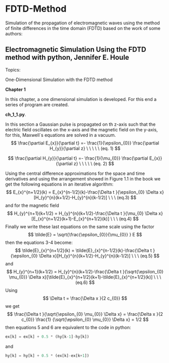 # FDTD-Method
Simulation of the propagation of electromagnetic waves using the method of finite differences in the time domain (FDTD) based on the work of some authors: 

## Electromagnetic Simulation Using the FDTD method with python, Jennifer E. Houle

Topics:

One-Dimensional Simulation with the FDTD method

**Chapter 1**

In this chapter, a one dimensional simulation is developed. For this end a series of program are created.

**ch_1_1.py**.

In this section a Gaussian pulse is propagated on th z-axis such that the electric field oscillates on the x-axis and the magnetic field on the y-axis, for this, Maxwell´s equations are solved in a vacuum. 
$$
\frac{\partial E_{x}}{\partial t} =- \frac{1}{\epsilon_{0}} \frac{\partial H_{y}}{\partial z} \ \ \ \ \  (eq. 1)
$$

$$
\frac{\partial H_{y}}{\partial t} =- \frac{1}{\mu_{0}} \frac{\partial E_{x}}{\partial z} \ \ \ \ \  (eq. 2)
$$

Using the central difference approximations for the space and time derivatives and using the arrangement showed in Figure 1.1 in the book we get the following equations in an iterative algorithm:
$$
E_{x}^{n+1/2}(k) = 	E_{x}^{n-1/2}(k)-\frac{\Delta t }{\epsilon_{0} \Delta x}[H_{y}^{n}(k+1/2)-H_{y}^{n}(k-1/2)]  \ \ \ (eq.3)
$$
and for the magnetic field
$$
H_{y}^{n+1}(k+1/2) = 	H_{y}^{n}(k+1/2)-\frac{\Delta t }{\mu_{0} \Delta x}[E_{x}^{n+1/2}(k+1)-E_{x}^{n+1/2}(k)]  \ \ \ (eq.4)
$$
Finally we write these last equations on the same scale using the factor
$$
\tilde{E} = \sqrt{\frac{\epsilon_{0}}{\mu_{0}} } E
$$
then the equations 3-4 become: 
$$
\tilde{E}_{x}^{n+1/2}(k) = \tilde{E}_{x}^{n-1/2}(k)-\frac{\Delta t }{\epsilon_{0} \Delta x}[H_{y}^{n}(k+1/2)-H_{y}^{n}(k-1/2)]  \ \ \ (eq.5)
$$
and
$$
H_{y}^{n+1}(k+1/2) = 	H_{y}^{n}(k+1/2)-\frac{\Delta t }{\sqrt{\epsilon_{0} \mu_{0}}  \Delta x}[\tilde{E}_{x}^{n+1/2}(k+1)-\tilde{E}_{x}^{n+1/2}(k)]  \ \ \ (eq.6)
$$
Using
$$
\Delta t = \frac{\Delta x }{2 c_{0}}
$$
we get
$$
\frac{\Delta t }{\sqrt{\epsilon_{0} \mu_{0}} \Delta x} = \frac{\Delta x }{2 c_{0}}  \frac{1} {\sqrt{\epsilon_{0} \mu_{0}} \Delta x}  = 1/2
$$
then equations 5 and 6 are equivalent to the code in python:

```python
ex[k] = ex[k] + 0.5 * (hy[k-1]-hy[k])
```

and 

```python
hy[k] = hy[k] + 0.5 * (ex[k]-ex[k+1])
```

